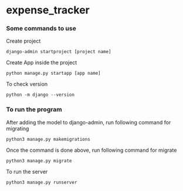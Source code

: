 # expense_tracker
### Some commands to use

Create project
```
django-admin startproject [project name]
```

Create App inside the project
```
python manage.py startapp [app name]
```

To check version
```
python -m django --version
```


### To run the program

After adding the model to django-admin, run following command for migrating
```
python3 manage.py makemigrations
```


Once the command is done above, run following command for migrate
```
python3 manage.py migrate
```


To run the server
```
python3 manage.py runserver
```
